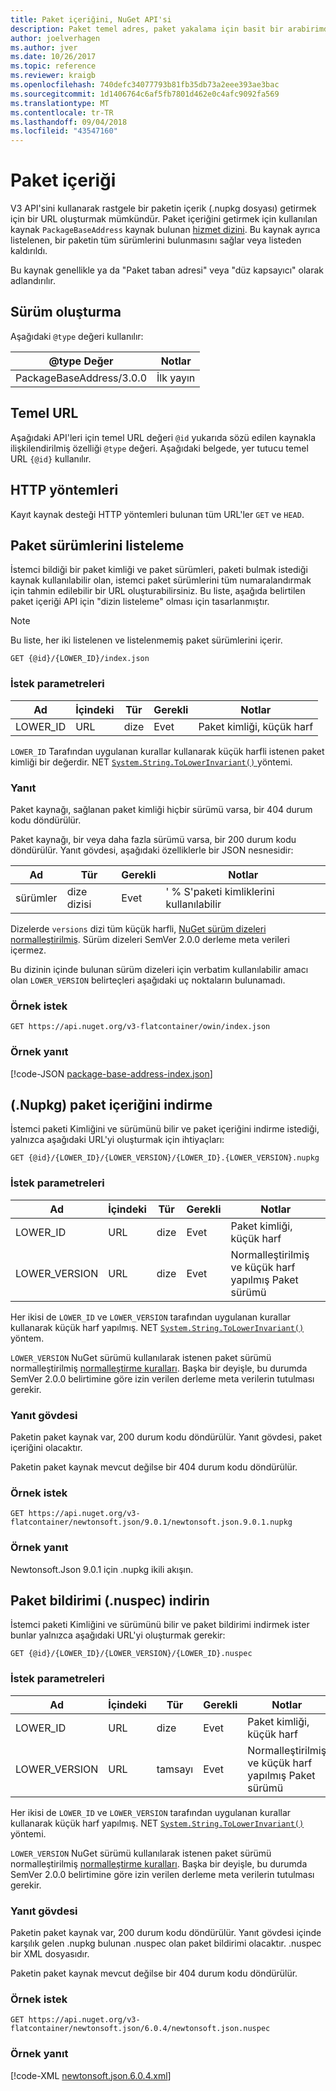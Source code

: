 ```yaml
---
title: Paket içeriğini, NuGet API'si
description: Paket temel adres, paket yakalama için basit bir arabirimdir.
author: joelverhagen
ms.author: jver
ms.date: 10/26/2017
ms.topic: reference
ms.reviewer: kraigb
ms.openlocfilehash: 740defc34077793b81fb35db73a2eee393ae3bac
ms.sourcegitcommit: 1d1406764c6af5fb7801d462e0c4afc9092fa569
ms.translationtype: MT
ms.contentlocale: tr-TR
ms.lasthandoff: 09/04/2018
ms.locfileid: "43547160"
---
```

# <a name="package-content"></a>Paket içeriği

V3 API'sini kullanarak rastgele bir paketin içerik (.nupkg dosyası) getirmek için bir URL oluşturmak mümkündür. Paket içeriğini getirmek için kullanılan kaynak `PackageBaseAddress` kaynak bulunan [hizmet dizini](service-index.md). Bu kaynak ayrıca listelenen, bir paketin tüm sürümlerini bulunmasını sağlar veya listeden kaldırıldı.

Bu kaynak genellikle ya da "Paket taban adresi" veya "düz kapsayıcı" olarak adlandırılır.

## <a name="versioning"></a>Sürüm oluşturma

Aşağıdaki `@type` değeri kullanılır:

@type Değer              | Notlar
------------------------ | -----
PackageBaseAddress/3.0.0 | İlk yayın

## <a name="base-url"></a>Temel URL

Aşağıdaki API'leri için temel URL değeri `@id` yukarıda sözü edilen kaynakla ilişkilendirilmiş özelliği `@type` değeri. Aşağıdaki belgede, yer tutucu temel URL `{@id}` kullanılır.

## <a name="http-methods"></a>HTTP yöntemleri

Kayıt kaynak desteği HTTP yöntemleri bulunan tüm URL'ler `GET` ve `HEAD`.

## <a name="enumerate-package-versions"></a>Paket sürümlerini listeleme

İstemci bildiği bir paket kimliği ve paket sürümleri, paketi bulmak istediği kaynak kullanılabilir olan, istemci paket sürümlerini tüm numaralandırmak için tahmin edilebilir bir URL oluşturabilirsiniz. Bu liste, aşağıda belirtilen paket içeriği API için "dizin listeleme" olması için tasarlanmıştır.

> [!Note]
> Bu liste, her iki listelenen ve listelenmemiş paket sürümlerini içerir.

    GET {@id}/{LOWER_ID}/index.json

### <a name="request-parameters"></a>İstek parametreleri

Ad     | İçindeki     | Tür    | Gerekli | Notlar
-------- | ------ | ------- | -------- | -----
LOWER_ID | URL    | dize  | Evet      | Paket kimliği, küçük harf

`LOWER_ID` Tarafından uygulanan kurallar kullanarak küçük harfli istenen paket kimliği bir değerdir. NET [ `System.String.ToLowerInvariant()` ](/dotnet/api/system.string.tolowerinvariant?view=netstandard-2.0#System_String_ToLowerInvariant) yöntemi.

### <a name="response"></a>Yanıt

Paket kaynağı, sağlanan paket kimliği hiçbir sürümü varsa, bir 404 durum kodu döndürülür.

Paket kaynağı, bir veya daha fazla sürümü varsa, bir 200 durum kodu döndürülür. Yanıt gövdesi, aşağıdaki özelliklerle bir JSON nesnesidir:

Ad     | Tür             | Gerekli | Notlar
-------- | ---------------- | -------- | -----
sürümler | dize dizisi | Evet      | ' % S'paketi kimliklerini kullanılabilir

Dizelerde `versions` dizi tüm küçük harfli, [NuGet sürüm dizeleri normalleştirilmiş](../reference/package-versioning.md#normalized-version-numbers). Sürüm dizeleri SemVer 2.0.0 derleme meta verileri içermez.

Bu dizinin içinde bulunan sürüm dizeleri için verbatim kullanılabilir amacı olan `LOWER_VERSION` belirteçleri aşağıdaki uç noktaların bulunamadı.

### <a name="sample-request"></a>Örnek istek

    GET https://api.nuget.org/v3-flatcontainer/owin/index.json

### <a name="sample-response"></a>Örnek yanıt

[!code-JSON [package-base-address-index.json](./_data/package-base-address-index.json)]

## <a name="download-package-content-nupkg"></a>(.Nupkg) paket içeriğini indirme

İstemci paketi Kimliğini ve sürümünü bilir ve paket içeriğini indirme istediği, yalnızca aşağıdaki URL'yi oluşturmak için ihtiyaçları:

    GET {@id}/{LOWER_ID}/{LOWER_VERSION}/{LOWER_ID}.{LOWER_VERSION}.nupkg

### <a name="request-parameters"></a>İstek parametreleri

Ad          | İçindeki     | Tür   | Gerekli | Notlar
------------- | ------ | ------ | -------- | -----
LOWER_ID      | URL    | dize | Evet      | Paket kimliği, küçük harf
LOWER_VERSION | URL    | dize | Evet      | Normalleştirilmiş ve küçük harf yapılmış Paket sürümü

Her ikisi de `LOWER_ID` ve `LOWER_VERSION` tarafından uygulanan kurallar kullanarak küçük harf yapılmış. NET [`System.String.ToLowerInvariant()`](/dotnet/api/system.string.tolowerinvariant?view=netstandard-2.0#System_String_ToLowerInvariant)
yöntem.

`LOWER_VERSION` NuGet sürümü kullanılarak istenen paket sürümü normalleştirilmiş [normalleştirme kuralları](../reference/package-versioning.md#normalized-version-numbers). Başka bir deyişle, bu durumda SemVer 2.0.0 belirtimine göre izin verilen derleme meta verilerin tutulması gerekir.

### <a name="response-body"></a>Yanıt gövdesi

Paketin paket kaynak var, 200 durum kodu döndürülür. Yanıt gövdesi, paket içeriğini olacaktır.

Paketin paket kaynak mevcut değilse bir 404 durum kodu döndürülür.

### <a name="sample-request"></a>Örnek istek

    GET https://api.nuget.org/v3-flatcontainer/newtonsoft.json/9.0.1/newtonsoft.json.9.0.1.nupkg

### <a name="sample-response"></a>Örnek yanıt

Newtonsoft.Json 9.0.1 için .nupkg ikili akışın.

## <a name="download-package-manifest-nuspec"></a>Paket bildirimi (.nuspec) indirin

İstemci paketi Kimliğini ve sürümünü bilir ve paket bildirimi indirmek ister bunlar yalnızca aşağıdaki URL'yi oluşturmak gerekir:

    GET {@id}/{LOWER_ID}/{LOWER_VERSION}/{LOWER_ID}.nuspec

### <a name="request-parameters"></a>İstek parametreleri

Ad          | İçindeki     | Tür    | Gerekli | Notlar
------------- | ------ | ------- | -------- | -----
LOWER_ID      | URL    | dize  | Evet      | Paket kimliği, küçük harf
LOWER_VERSION | URL    | tamsayı | Evet      | Normalleştirilmiş ve küçük harf yapılmış Paket sürümü

Her ikisi de `LOWER_ID` ve `LOWER_VERSION` tarafından uygulanan kurallar kullanarak küçük harf yapılmış. NET [ `System.String.ToLowerInvariant()` ](/dotnet/api/system.string.tolowerinvariant?view=netstandard-2.0#System_String_ToLowerInvariant) yöntemi.

`LOWER_VERSION` NuGet sürümü kullanılarak istenen paket sürümü normalleştirilmiş [normalleştirme kuralları](../reference/package-versioning.md#normalized-version-numbers). Başka bir deyişle, bu durumda SemVer 2.0.0 belirtimine göre izin verilen derleme meta verilerin tutulması gerekir.

### <a name="response-body"></a>Yanıt gövdesi

Paketin paket kaynak var, 200 durum kodu döndürülür. Yanıt gövdesi içinde karşılık gelen .nupkg bulunan .nuspec olan paket bildirimi olacaktır. .nuspec bir XML dosyasıdır.

Paketin paket kaynak mevcut değilse bir 404 durum kodu döndürülür.

### <a name="sample-request"></a>Örnek istek

    GET https://api.nuget.org/v3-flatcontainer/newtonsoft.json/6.0.4/newtonsoft.json.nuspec

### <a name="sample-response"></a>Örnek yanıt

[!code-XML [newtonsoft.json.6.0.4.xml](./_data/newtonsoft.json.6.0.4.xml)]
